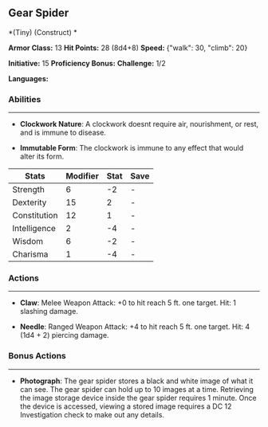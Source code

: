 ## Gear Spider
*(Tiny) (Construct) *

**Armor Class:** 13
**Hit Points:** 28 (8d4+8)
**Speed:** {"walk": 30, "climb": 20}

**Initiative:** 15
**Proficiency Bonus:**
**Challenge:** 1/2

**Languages:** 

### Abilities
 --- 
- **Clockwork Nature**: A clockwork doesnt require air, nourishment, or rest, and is immune to disease.

- **Immutable Form**: The clockwork is immune to any effect that would alter its form.



| Stats | Modifier | Stat | Save
| ---- | ---- | ---- | ---- |
| Strength | 6 | -2 | - |
| Dexterity | 15 | 2 | - |
| Constitution | 12 | 1 | - |
| Intelligence | 2 | -4 | - |
| Wisdom | 6 | -2 | - |
| Charisma | 1 | -4 | - |

### Actions
 --- 
- **Claw**: Melee Weapon Attack: +0 to hit  reach 5 ft.  one target. Hit: 1 slashing damage.

- **Needle**: Ranged Weapon Attack: +4 to hit  reach 5 ft.  one target. Hit: 4 (1d4 + 2) piercing damage.

### Bonus Actions
 --- 
- **Photograph**: The gear spider stores a black and white image of what it can see. The gear spider can hold up to 10 images at a time. Retrieving the image storage device inside the gear spider requires 1 minute. Once the device is accessed, viewing a stored image requires a DC 12 Investigation check to make out any details.

